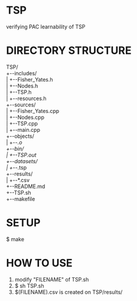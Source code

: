 # TSP
verifying PAC learnability of TSP

# DIRECTORY STRUCTURE
TSP/  
+--includes/  
|  +--Fisher_Yates.h  
|  +--Nodes.h  
|  +--TSP.h  
|  +--resources.h  
+--sources/  
|  +--Fisher_Yates.cpp  
|  +--Nodes.cpp  
|  +--TSP.cpp  
|  +--main.cpp  
+--objects/  
|  +--*.o  
+--bin/  
|  +--TSP.out  
+--datasets/  
|  +--*.tsp  
+--results/  
|  +--*.csv  
+--README.md  
+--TSP.sh  
+--makefile

# SETUP
$ make

# HOW TO USE
1. modify "FILENAME" of TSP.sh
2. $ sh TSP.sh
3. $(FILENAME).csv is created on TSP/results/
